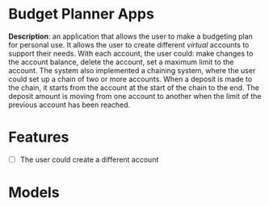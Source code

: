 # Budget Planner Apps

**Description**: an application that allows the user to make a budgeting plan for personal use. It allows the user to create different *virtual* accounts to support their needs. With each account, the user could: make changes to the account balance, delete the account, set a maximum limit to the account. The system also implemented a chaining system, where the user could set up a chain of two or more accounts. When a deposit is made to the chain, it starts from the account at the start of the chain to the end. The deposit amount is moving from one account to another when the limit of the previous account has been reached.

# Features

- [ ] The user could create a different account

# Models
